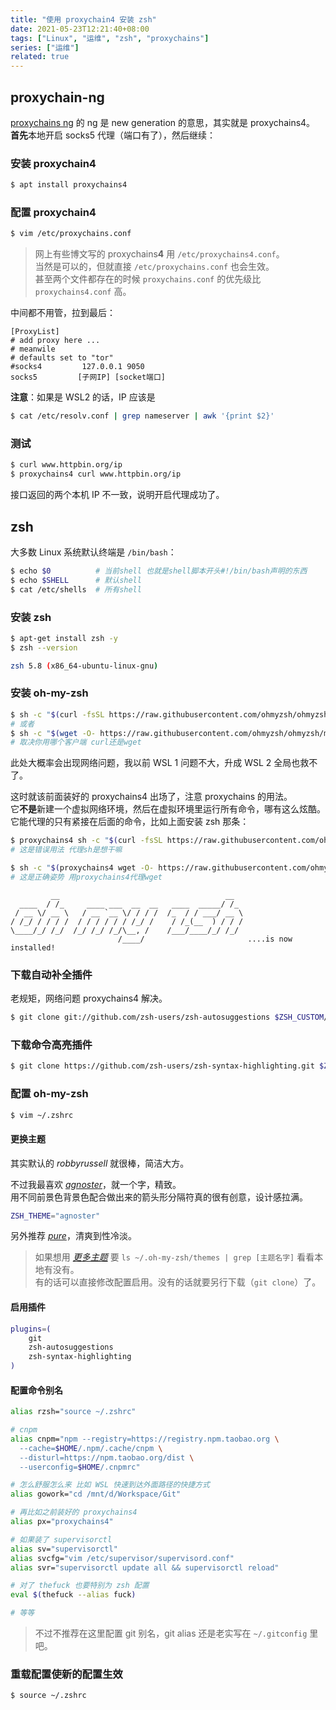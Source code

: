```yaml
---
title: "使用 proxychain4 安装 zsh"
date: 2021-05-23T12:21:40+08:00
tags: ["Linux", "运维", "zsh", "proxychains"]
series: ["运维"]
related: true
---
```


## proxychain-ng
[proxychains ng](https://github.com/rofl0r/proxychains-ng) 的 ng 是 new generation 的意思，其实就是 proxychains4。  
**首先**本地开启 socks5 代理（端口有了），然后继续：  

### 安装 proxychain4
```bash
$ apt install proxychains4
```

### 配置 proxychain4
```bash
$ vim /etc/proxychains.conf
```

> 网上有些博文写的 proxychains**4** 用 `/etc/proxychains4.conf`。  
> 当然是可以的，但就直接 `/etc/proxychains.conf` 也会生效。  
> 甚至两个文件都存在的时候 `proxychains.conf` 的优先级比 `proxychains4.conf` 高。  

中间都不用管，拉到最后：  
```
[ProxyList]
# add proxy here ...
# meanwile
# defaults set to "tor"
#socks4         127.0.0.1 9050
socks5         [子网IP] [socket端口]
```

**注意**：如果是 WSL2 的话，IP 应该是  
```bash
$ cat /etc/resolv.conf | grep nameserver | awk '{print $2}'
```

### 测试
```bash
$ curl www.httpbin.org/ip
$ proxychains4 curl www.httpbin.org/ip
```

接口返回的两个本机 IP 不一致，说明开启代理成功了。  

## zsh
大多数 Linux 系统默认终端是 `/bin/bash`：  
```bash
$ echo $0          # 当前shell 也就是shell脚本开头#!/bin/bash声明的东西
$ echo $SHELL      # 默认shell
$ cat /etc/shells  # 所有shell
```

### 安装 zsh
```bash
$ apt-get install zsh -y
$ zsh --version

zsh 5.8 (x86_64-ubuntu-linux-gnu)
```

### 安装 oh-my-zsh
```bash
$ sh -c "$(curl -fsSL https://raw.githubusercontent.com/ohmyzsh/ohmyzsh/master/tools/install.sh)"
# 或者
$ sh -c "$(wget -O- https://raw.githubusercontent.com/ohmyzsh/ohmyzsh/master/tools/install.sh)"
# 取决你用哪个客户端 curl还是wget
```

此处大概率会出现网络问题，我以前 WSL 1 问题不大，升成 WSL 2 全局也救不了。  

这时就该前面装好的 proxychains4 出场了，注意 proxychains 的用法。  
它**不是**新建一个虚拟网络环境，然后在虚拟环境里运行所有命令，哪有这么炫酷。  
它能代理的只有紧接在后面的命令，比如上面安装 zsh 那条：  
```bash
$ proxychains4 sh -c "$(curl -fsSL https://raw.githubusercontent.com/ohmyzsh/ohmyzsh/master/tools/install.sh)"
# 这是错误用法 代理sh是想干嘛

$ sh -c "$(proxychains4 wget -O- https://raw.githubusercontent.com/ohmyzsh/ohmyzsh/master/tools/install.sh)"
# 这是正确姿势 用proxychains4代理wget
```

```
         __                                     __
  ____  / /_     ____ ___  __  __   ____  _____/ /_
 / __ \/ __ \   / __ `__ \/ / / /  /_  / / ___/ __ \
/ /_/ / / / /  / / / / / / /_/ /    / /_(__  ) / / /
\____/_/ /_/  /_/ /_/ /_/\__, /    /___/____/_/ /_/
                        /____/                       ....is now installed!
```

### 下载自动补全插件
老规矩，网络问题 proxychains4 解决。  
```bash
$ git clone git://github.com/zsh-users/zsh-autosuggestions $ZSH_CUSTOM/plugins/zsh-autosuggestions
```

### 下载命令高亮插件
```bash
$ git clone https://github.com/zsh-users/zsh-syntax-highlighting.git $ZSH_CUSTOM/plugins/zsh-syntax-highlighting
```

### 配置 oh-my-zsh
```bash
$ vim ~/.zshrc
```

#### 更换主题
其实默认的 *robbyrussell* 就很棒，简洁大方。  

不过我最喜欢 [*agnoster*](https://github.com/agnoster/agnoster-zsh-theme)，就一个字，精致。  
用不同前景色背景色配合做出来的箭头形分隔符真的很有创意，设计感拉满。  
```bash
ZSH_THEME="agnoster"
```

另外推荐 [*pure*](https://github.com/sindresorhus/pure)，清爽到性冷淡。  

> 如果想用 [*更多主题*](https://github.com/ohmyzsh/ohmyzsh/wiki/themes) 要 `ls ~/.oh-my-zsh/themes | grep [主题名字]` 看看本地有没有。  
> 有的话可以直接修改配置启用。没有的话就要另行下载（`git clone`）了。  

#### 启用插件
```bash
plugins=(
	git
	zsh-autosuggestions
	zsh-syntax-highlighting
)
```

#### 配置命令别名
```bash
alias rzsh="source ~/.zshrc"

# cnpm
alias cnpm="npm --registry=https://registry.npm.taobao.org \
  --cache=$HOME/.npm/.cache/cnpm \
  --disturl=https://npm.taobao.org/dist \
  --userconfig=$HOME/.cnpmrc"

# 怎么舒服怎么来 比如 WSL 快速到达外面路径的快捷方式
alias gowork="cd /mnt/d/Workspace/Git"

# 再比如之前装好的 proxychains4
alias px="proxychains4"

# 如果装了 supervisorctl
alias sv="supervisorctl"
alias svcfg="vim /etc/supervisor/supervisord.conf"
alias svr="supervisorctl update all && supervisorctl reload"

# 对了 thefuck 也要特别为 zsh 配置
eval $(thefuck --alias fuck)

# 等等
```

> 不过不推荐在这里配置 git 别名，git alias 还是老实写在 `~/.gitconfig` 里吧。  

### 重载配置使新的配置生效
```bash
$ source ~/.zshrc
```
